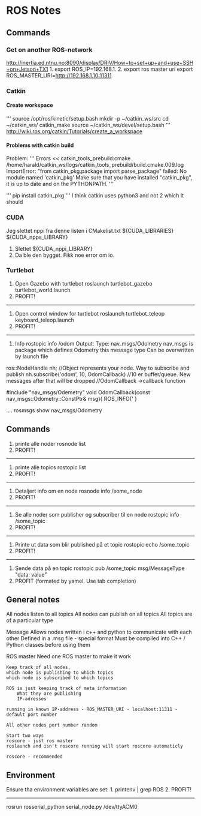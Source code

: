 # ROS Notes

## Commands
### Get on another ROS-network
http://inertia.ed.ntnu.no:8090/display/DRIV/How+to+set+up+and+use+SSH+on+Jetson+TX1
1.
export ROS_IP=192.168.1.<your-own-ip>
2. export ros master uri
export ROS_MASTER_URI=http://192.168.1.10:11311


### Catkin
#### Create workspace
'''
source /opt/ros/kinetic/setup.bash
mkdir -p ~/catkin_ws/src
cd ~/catkin_ws/
catkin_make
source ~/catkin_ws/devel/setup.bash
'''
http://wiki.ros.org/catkin/Tutorials/create_a_workspace


#### Problems with catkin build
Problem:
'''
Errors     << catkin_tools_prebuild:cmake /home/harald/catkin_ws/logs/catkin_tools_prebuild/build.cmake.009.log                            
ImportError: "from catkin_pkg.package import parse_package" failed: No module named 'catkin_pkg'
Make sure that you have installed "catkin_pkg", it is up to date and on the PYTHONPATH.
'''

'''
pip install catkin_pkg
'''
I think catkin uses python3 and not 2 which It should

### CUDA
Jeg slettet nppi fra denne listen i CMakelist.txt
  ${CUDA_LIBRARIES} ${CUDA_npps_LIBRARY}
1. Slettet
${CUDA_nppi_LIBRARY}
2. Da ble den bygget. Fikk noe error om io.

### Turtlebot
1. Open Gazebo with turtlebot
roslaunch turtlebot_gazebo turtlebot_world.launch
2. PROFIT!
----
1. Open control window for turtlebot
roslaunch turtlebot_teleop keyboard_teleop.launch
2. PROFIT!
------
1. Info
rostopic info /odom
Output:
Type: nav_msgs/Odometry
nav_msgs is package which defines Odometry this message type
	Can be overwritten by launch file

ros::NodeHandle nh; //Object represents your node. Way to subscribe and publish
nh.subscribe('odom', 10, OdomCallback)
//10 er buffer/queue. New messages after that will be dropped
//OdomCallback ->callback function

#include "nav_msgs/Odemetry"
void OdomCallback(const nav_msgs::Odometry::ConstPtr& msg){
	ROS_INFO('
}

....
rosmsgs show nav_msgs/Odometry

## Commands
1. printe alle noder
rosnode list
2. PROFIT!
------
1. printe alle topics
rostopic list
2. PROFIT!
------
1. Detaljert info om en node
rosnode info /some_node
2. PROFIT!
------
1. Se alle noder som publisher og subscriber til en node
rostopic info /some_topic
2. PROFIT!
------
1. Printe ut data som blir published på et topic
rostopic echo /some_topic
2. PROFIT!
-----
1. Sende data på en topic
rostopic pub /some_topic msg/MessageType "data: value"
2. PROFIT
(formated by yamel. Use tab completion)



## General notes
All nodes listen to all topics
All nodes can publish on all topics
All topics are of a particular type

Message
	Allows nodes written i c++ and python to communicate with each other
	Defined in a .msg file - special format
	Must be compiled into C++ / Python classes before using them

ROS master
	Need one ROS master to make it work

	Keep track of all nodes,
	which node is publishing to which topics
	which node is subscribed to which topics

	ROS is just keeping track of meta information
		What they are publishing
		IP-adresses

	running in known IP-address - ROS_MASTER_URI - localhost:11311 - default port number

	All other nodes port number random

	Start two ways
	roscore - just ros master
	roslaunch and isn't roscore running will start roscore automaticly

	roscore - recommended


## Environment
Ensure tha environment variables are set:
1.
printenv | grep ROS
2. PROFIT!

----
rosrun rosserial_python serial_node.py /dev/ttyACM0
